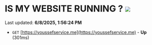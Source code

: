 # IS MY WEBSITE RUNNING ? [![](https://img.shields.io/static/v1?label=Sponsor&message=%E2%9D%A4&logo=GitHub&color=%23fe8e86)](https://github.com/sponsors/Youssef-Lehmam)

Last updated: **6/8/2025, 1:56:24 PM**

- `GET` [https://youssefservice.me](https://youssefservice.me) - **Up** (301ms)
